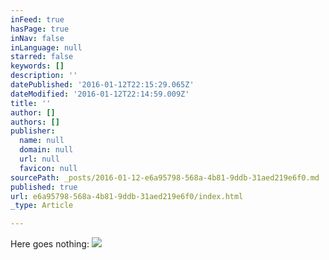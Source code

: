 ```yaml
---
inFeed: true
hasPage: true
inNav: false
inLanguage: null
starred: false
keywords: []
description: ''
datePublished: '2016-01-12T22:15:29.065Z'
dateModified: '2016-01-12T22:14:59.009Z'
title: ''
author: []
authors: []
publisher:
  name: null
  domain: null
  url: null
  favicon: null
sourcePath: _posts/2016-01-12-e6a95798-568a-4b81-9ddb-31aed219e6f0.md
published: true
url: e6a95798-568a-4b81-9ddb-31aed219e6f0/index.html
_type: Article

---
```

Here goes nothing:
![](https://the-grid-user-content.s3-us-west-2.amazonaws.com/3129670c-6ef7-43b6-a021-39548b4a54d6.png)